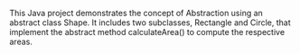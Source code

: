 This Java project demonstrates the concept of Abstraction using an abstract class Shape. It includes two subclasses, Rectangle and Circle, that implement the abstract method calculateArea() to compute the respective areas.
